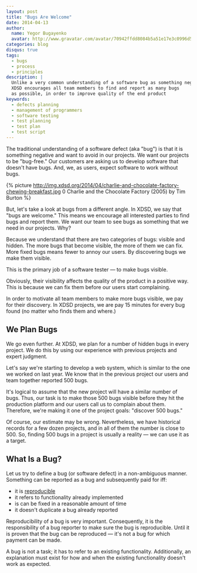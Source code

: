 ```yaml
---
layout: post
title: "Bugs Are Welcome"
date: 2014-04-13
author:
  name: Yegor Bugayenko
  avatar: http://www.gravatar.com/avatar/70942ffdd8084b5a51e17e3c0996d53c?s=300
categories: blog
disqus: true
tags:
  - bugs
  - process
  - principles
description: |
  Unlike a very common understanding of a software bug as something negative,
  XDSD encourages all team members to find and report as many bugs
  as possible, in order to improve quality of the end product
keywords:
  - defects planning
  - management of programmers
  - software testing
  - test planning
  - test plan
  - test script
---
```


The traditional understanding of a software defect (aka "bug") is that it is
something negative and want to avoid in our projects. We want our projects to be
"bug-free." Our customers are asking us to develop software that doesn't have
bugs. And, we, as users, expect software to work without bugs.

{% picture http://img.xdsd.org/2014/04/charlie-and-chocolate-factory-chewing-breakfast.jpg 0 Charlie and the Chocolate Factory (2005) by Tim Burton %}

But, let's take a look at bugs from a different angle. In XDSD, we say that
"bugs are welcome." This means we encourage all interested parties to find bugs
and report them. We want our team to see bugs as something that we need in our
projects. Why?

Because we understand that there are two categories of bugs: visible and hidden.
The more bugs that become visible, the more of them we can fix. More fixed bugs
means fewer to annoy our users. By discovering bugs we make them visible.

This is the primary job of a software tester &mdash; to make bugs visible.

Obviously, their visibility affects the quality of the product in a positive
way. This is because we can fix them before our users start complaining.

In order to motivate all team members to make more bugs visible, we pay for
their discovery. In XDSD projects, we are pay 15 minutes for every bug found (no
matter who finds them and where.)

## We Plan Bugs

We go even further. At XDSD, we plan for a number of hidden bugs in every
project. We do this by using our experience with previous projects and expert
judgment.

Let's say we're starting to develop a web system, which is similar to the one we
worked on last year. We know that in the previous project our users and team
together reported 500 bugs.

It's logical to assume that the new project will have a similar number of bugs.
Thus, our task is to make those 500 bugs visible before they hit the production
platform and our users call us to complain about them. Therefore, we're making
it one of the project goals: "discover 500 bugs."

Of course, our estimate may be wrong. Nevertheless, we have historical records
for a few dozen projects, and in all of them the number is close to 500. So,
finding 500 bugs in a project is usually a reality &mdash; we can use it as a
target.

## What Is a Bug?

Let us try to define a bug (or software defect) in a non-ambiguous manner.
Something can be reported as a bug and subsequently paid for iff:

 * it is [reproducible](http://en.wikipedia.org/wiki/Reproducibility)
 * it refers to functionality already implemented
 * is can be fixed in a reasonable amount of time
 * it doesn't duplicate a bug already reported

Reproducibility of a bug is very important. Consequently, it is the
responsibility of a bug reporter to make sure the bug is reproducible. Until it
is proven that the bug can be reproduced &mdash; it's not a bug for which
payment can be made.

A bug is not a task; it has to refer to an existing functionality. Additionally,
an explanation must exist for how and when the existing functionality doesn't
work as expected.
